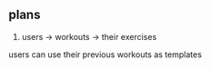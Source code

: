## plans
1. users -> workouts -> their exercises


users can use their previous workouts as templates
